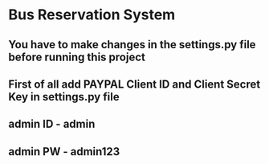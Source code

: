 # Bus Reservation System

## You have to make changes in the settings.py file before running this project
## First of all add PAYPAL Client ID and Client Secret Key in settings.py file
## admin ID - admin
## admin PW - admin123
